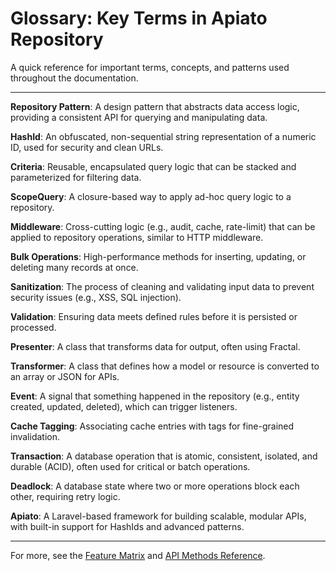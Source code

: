 # Glossary: Key Terms in Apiato Repository

A quick reference for important terms, concepts, and patterns used throughout the documentation.

---

**Repository Pattern**: A design pattern that abstracts data access logic, providing a consistent API for querying and manipulating data.

**HashId**: An obfuscated, non-sequential string representation of a numeric ID, used for security and clean URLs.

**Criteria**: Reusable, encapsulated query logic that can be stacked and parameterized for filtering data.

**ScopeQuery**: A closure-based way to apply ad-hoc query logic to a repository.

**Middleware**: Cross-cutting logic (e.g., audit, cache, rate-limit) that can be applied to repository operations, similar to HTTP middleware.

**Bulk Operations**: High-performance methods for inserting, updating, or deleting many records at once.

**Sanitization**: The process of cleaning and validating input data to prevent security issues (e.g., XSS, SQL injection).

**Validation**: Ensuring data meets defined rules before it is persisted or processed.

**Presenter**: A class that transforms data for output, often using Fractal.

**Transformer**: A class that defines how a model or resource is converted to an array or JSON for APIs.

**Event**: A signal that something happened in the repository (e.g., entity created, updated, deleted), which can trigger listeners.

**Cache Tagging**: Associating cache entries with tags for fine-grained invalidation.

**Transaction**: A database operation that is atomic, consistent, isolated, and durable (ACID), often used for critical or batch operations.

**Deadlock**: A database state where two or more operations block each other, requiring retry logic.

**Apiato**: A Laravel-based framework for building scalable, modular APIs, with built-in support for HashIds and advanced patterns.

---

For more, see the [Feature Matrix](feature-matrix.md) and [API Methods Reference](reference/api-methods.md).
